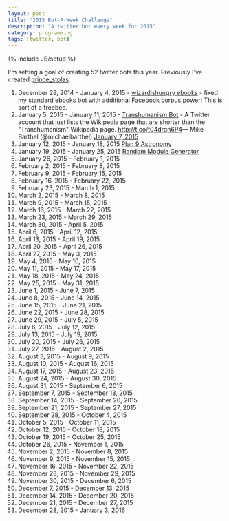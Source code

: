 ```yaml
---
layout: post
title: "2015 Bot-A-Week Challenge"
description: "A twitter bot every week for 2015"
category: programming
tags: [twitter, bot]
---
```

{% include JB/setup %}

I'm setting a goal of creating 52 twitter bots this year. Previously I've created [prince_stolas](https://twitter.com/prince_stolas).

1. December 29, 2014 - January 4, 2015 - [wizardishungry ebooks](https://twitter.com/wizardis_ebooks) - fixed my standard ebooks bot with additional [Facebook corpus power](https://github.com/WIZARDISHUNGRY/facebook-corpus)! This is sort of a freebee.
1. January 5, 2015 - January 11, 2015 - [Transhumanism Bot](https://twitter.com/Transhuman_bot) - <quote>A Twitter account that just lists the Wikipedia page that are shorter than the &quot;Transhumanism&quot; Wikipedia page.</quote> <a href="http://t.co/t04drqn6P4">http://t.co/t04drqn6P4</a>&mdash; Mike Barthel (@michaelbarthel) <a href="https://twitter.com/michaelbarthel/status/552869548563890179">January 7, 2015</a>
1. January 12, 2015 - January 18, 2015 [Plan 9 Astronomy](https://twitter.com/plan9astro)
1. January 19, 2015 - January 25, 2015 [Random Module Generator](https://twitter.com/modulargridREAL)
1. January 26, 2015 - February 1, 2015
1. February 2, 2015 - February 8, 2015
1. February 9, 2015 - February 15, 2015
1. February 16, 2015 - February 22, 2015
1. February 23, 2015 - March 1, 2015
1. March 2, 2015 - March 8, 2015
1. March 9, 2015 - March 15, 2015
1. March 16, 2015 - March 22, 2015
1. March 23, 2015 - March 29, 2015
1. March 30, 2015 - April 5, 2015
1. April 6, 2015 - April 12, 2015
1. April 13, 2015 - April 19, 2015
1. April 20, 2015 - April 26, 2015
1. April 27, 2015 - May 3, 2015
1. May 4, 2015 - May 10, 2015
1. May 11, 2015 - May 17, 2015
1. May 18, 2015 - May 24, 2015
1. May 25, 2015 - May 31, 2015
1. June 1, 2015 - June 7, 2015
1. June 8, 2015 - June 14, 2015
1. June 15, 2015 - June 21, 2015
1. June 22, 2015 - June 28, 2015
1. June 29, 2015 - July 5, 2015
1. July 6, 2015 - July 12, 2015
1. July 13, 2015 - July 19, 2015
1. July 20, 2015 - July 26, 2015
1. July 27, 2015 - August 2, 2015
1. August 3, 2015 - August 9, 2015
1. August 10, 2015 - August 16, 2015
1. August 17, 2015 - August 23, 2015
1. August 24, 2015 - August 30, 2015
1. August 31, 2015 - September 6, 2015
1. September 7, 2015 - September 13, 2015
1. September 14, 2015 - September 20, 2015
1. September 21, 2015 - September 27, 2015
1. September 28, 2015 - October 4, 2015
1. October 5, 2015 - October 11, 2015
1. October 12, 2015 - October 18, 2015
1. October 19, 2015 - October 25, 2015
1. October 26, 2015 - November 1, 2015
1. November 2, 2015 - November 8, 2015
1. November 9, 2015 - November 15, 2015
1. November 16, 2015 - November 22, 2015
1. November 23, 2015 - November 29, 2015
1. November 30, 2015 - December 6, 2015
1. December 7, 2015 - December 13, 2015
1. December 14, 2015 - December 20, 2015
1. December 21, 2015 - December 27, 2015
1. December 28, 2015 - January 3, 2016
